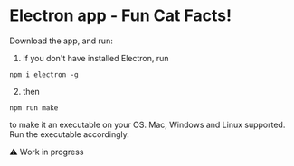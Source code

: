 # Electron app - Fun Cat Facts!
Download the app, and run:


1) If you don't have installed Electron, run 
  
```
npm i electron -g
```

2) then 

```
npm run make
```

to make it an executable on your OS. Mac, Windows and Linux supported.
Run the executable accordingly.

⚠️ Work in progress
